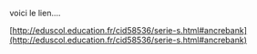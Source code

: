 voici le lien....

[http://eduscol.education.fr/cid58536/serie-s.html#ancrebank](http://eduscol.education.fr/cid58536/serie-s.html#ancrebank)

